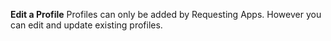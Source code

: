 **Edit a Profile**
Profiles can only be added by Requesting Apps. However you can edit and update existing profiles.
